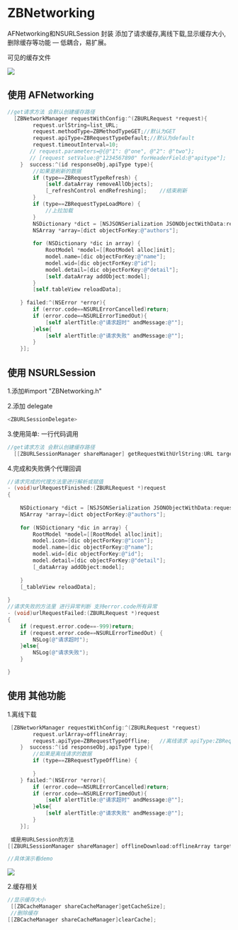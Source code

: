 # ZBNetworking
AFNetworking和NSURLSession 封装 添加了请求缓存,离线下载,显示缓存大小,删除缓存等功能 — 
低耦合，易扩展。

可见的缓存文件

![](http://a3.qpic.cn/psb?/V12I5WUv0Ual5v/uls*nG1YySR.EpyYI8*lFu9kW.lwzjgW.cnPbGMUBG8!/b/dPgAAAAAAAAA&bo=aAHwAAAAAAACDLE!&rf=viewer_4)

## 使用 AFNetworking 
```objective-c
//get请求方法 会默认创建缓存路径    
  [ZBNetworkManager requestWithConfig:^(ZBURLRequest *request){
        request.urlString=list_URL;
        request.methodType=ZBMethodTypeGET;//默认为GET
        request.apiType=ZBRequestTypeDefault;//默认为default
        request.timeoutInterval=10;
       // request.parameters=@{@"1": @"one", @"2": @"two"};
       // [request setValue:@"1234567890" forHeaderField:@"apitype"];
    }  success:^(id responseObj,apiType type){
        //如果是刷新的数据
        if (type==ZBRequestTypeRefresh) {
            [self.dataArray removeAllObjects];
            [_refreshControl endRefreshing];    //结束刷新
        }
        if (type==ZBRequestTypeLoadMore) {
            //上拉加载
        }
        NSDictionary *dict = [NSJSONSerialization JSONObjectWithData:responseObj options:NSJSONReadingMutableContainers error:nil];
        NSArray *array=[dict objectForKey:@"authors"];
        
        for (NSDictionary *dic in array) {
            RootModel *model=[[RootModel alloc]init];
            model.name=[dic objectForKey:@"name"];
            model.wid=[dic objectForKey:@"id"];
            model.detail=[dic objectForKey:@"detail"];
            [self.dataArray addObject:model];
        }
        [self.tableView reloadData];
        
    } failed:^(NSError *error){
        if (error.code==NSURLErrorCancelled)return;
        if (error.code==NSURLErrorTimedOut){
            [self alertTitle:@"请求超时" andMessage:@""];
        }else{
            [self alertTitle:@"请求失败" andMessage:@""];
        }
    }];

```


## 使用 NSURLSession
1.添加#import "ZBNetworking.h"

2.添加 delegate
```objective-c
<ZBURLSessionDelegate>
```

3.使用简单:  一行代码调用 
```objective-c
//get请求方法 会默认创建缓存路径    
  [[ZBURLSessionManager shareManager] getRequestWithUrlString:URL target:self];
```

4.完成和失败俩个代理回调
```objective-c
//请求完成的代理方法里进行解析或赋值
- (void)urlRequestFinished:(ZBURLRequest *)request
{
    
    NSDictionary *dict = [NSJSONSerialization JSONObjectWithData:request.downloadData options:NSJSONReadingMutableContainers error:nil];
    NSArray *array=[dict objectForKey:@"authors"];
    
    for (NSDictionary *dic in array) {
        RootModel *model=[[RootModel alloc]init];
        model.icon=[dic objectForKey:@"icon"];
        model.name=[dic objectForKey:@"name"];
        model.wid=[dic objectForKey:@"id"];
        model.detail=[dic objectForKey:@"detail"];
        [_dataArray addObject:model];
        
    }
    [_tableView reloadData];
    
}
//请求失败的方法里 进行异常判断 支持error.code所有异常
- (void)urlRequestFailed:(ZBURLRequest *)request
{
    if (request.error.code==-999)return;
    if (request.error.code==NSURLErrorTimedOut) {
        NSLog(@"请求超时");
    }else{
        NSLog(@"请求失败");
    }

}

```
## 使用 其他功能
1.离线下载

```objective-c
 [ZBNetworkManager requestWithConfig:^(ZBURLRequest *request)
        request.urlArray=offlineArray;
        request.apiType=ZBRequestTypeOffline;   //离线请求 apiType:ZBRequestTypeOffline
    }  success:^(id responseObj,apiType type){
        //如果是离线请求的数据
        if (type==ZBRequestTypeOffline) {
        
        } 
    } failed:^(NSError *error){
        if (error.code==NSURLErrorCancelled)return;
        if (error.code==NSURLErrorTimedOut){
            [self alertTitle:@"请求超时" andMessage:@""];
        }else{
            [self alertTitle:@"请求失败" andMessage:@""];
        }
    }];
   
 或是用URLSession的方法  
[[ZBURLSessionManager shareManager] offlineDownload:offlineArray target:self apiType:ZBRequestTypeOffline];

//具体演示看demo
```
![](http://a3.qpic.cn/psb?/V12I5WUv0Ual5v/cY8K3L2*GJ9RO3i*z1If9XTmzas0cylmafMXWqdFe4o!/b/dK0AAAAAAAAA&bo=aAHwAAAAAAACLJE!&rf=viewer_4)


2.缓存相关
```objective-c
//显示缓存大小
 [[ZBCacheManager shareCacheManager]getCacheSize];
 //删除缓存
[[ZBCacheManager shareCacheManager]clearCache];
 ```
